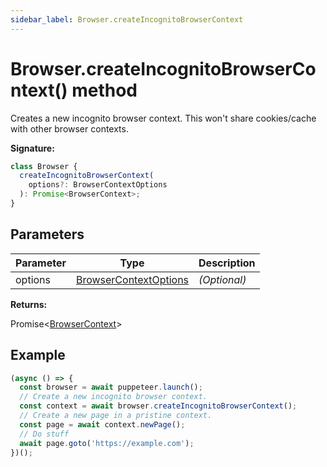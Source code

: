 ```yaml
---
sidebar_label: Browser.createIncognitoBrowserContext
---
```


# Browser.createIncognitoBrowserContext() method

Creates a new incognito browser context. This won't share cookies/cache with other browser contexts.

**Signature:**

```typescript
class Browser {
  createIncognitoBrowserContext(
    options?: BrowserContextOptions
  ): Promise<BrowserContext>;
}
```

## Parameters

| Parameter | Type                                                          | Description       |
| --------- | ------------------------------------------------------------- | ----------------- |
| options   | [BrowserContextOptions](./puppeteer.browsercontextoptions.md) | <i>(Optional)</i> |

**Returns:**

Promise&lt;[BrowserContext](./puppeteer.browsercontext.md)&gt;

## Example

```ts
(async () => {
  const browser = await puppeteer.launch();
  // Create a new incognito browser context.
  const context = await browser.createIncognitoBrowserContext();
  // Create a new page in a pristine context.
  const page = await context.newPage();
  // Do stuff
  await page.goto('https://example.com');
})();
```
